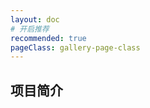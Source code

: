 ```yaml
---
layout: doc
# 开启推荐
recommended: true
pageClass: gallery-page-class
---
```


## 项目简介 ##

<div class="grid grid-cols-3 gap-4">

</div>

<script lang="ts" setup>
</script>
